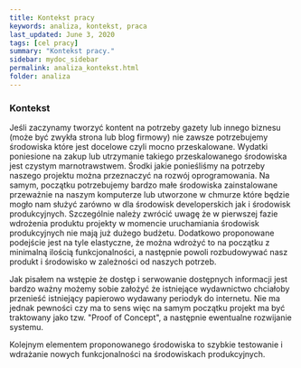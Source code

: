 ```yaml
---
title: Kontekst pracy
keywords: analiza, kontekst, praca
last_updated: June 3, 2020
tags: [cel pracy]
summary: "Kontekst pracy."
sidebar: mydoc_sidebar
permalink: analiza_kontekst.html
folder: analiza
---
```

### Kontekst

Jeśli zaczynamy tworzyć kontent na potrzeby gazety lub innego biznesu (może być zwykła strona lub blog firmowy) nie zawsze potrzebujemy środowiska które jest docelowe czyli mocno przeskalowane. Wydatki poniesione na zakup lub utrzymanie takiego przeskalowanego środowiska jest czystym marnotrawstwem. Środki jakie ponieśliśmy na potrzeby naszego projektu można przeznaczyć na rozwój oprogramowania. Na samym, początku potrzebujemy bardzo małe środowiska zainstalowane przeważnie na naszym komputerze lub utworzone w chmurze które będzie mogło nam służyć zarówno w dla środowisk developerskich jak i środowisk produkcyjnych. Szczególnie należy zwrócić uwagę że w pierwszej fazie wdrożenia produktu projekty w momencie uruchamiania środowisk produkcyjnych nie mają już dużego budżetu. Dodatkowo proponowane podejście jest na tyle elastyczne, że można wdrożyć to na początku z minimalną ilością funkcjonalności, a następnie powoli rozbudowywać nasz produkt i środowisko w zależności od naszych potrzeb.

Jak pisałem na wstępie że dostęp i serwowanie dostępnych informacji jest bardzo ważny możemy sobie założyć że istniejące wydawnictwo chciałoby przenieść istniejący papierowo wydawany periodyk do internetu. Nie ma jednak pewności czy ma to sens więc na samym początku projekt ma być traktowany jako tzw. "Proof of Concept", a następnie ewentualne rozwijanie systemu.

Kolejnym elementem proponowanego środowiska to szybkie testowanie i wdrażanie nowych funkcjonalności na środowiskach produkcyjnych. 
